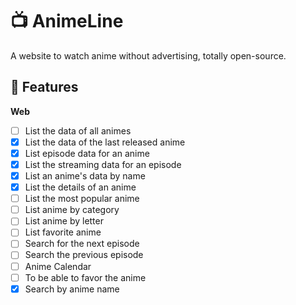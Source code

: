 # 📺 AnimeLine

A website to watch anime without advertising, totally open-source.

## 🚀 Features

**Web**

- [ ] List the data of all animes
- [x] List the data of the last released anime
- [x] List episode data for an anime
- [x] List the streaming data for an episode
- [x] List an anime's data by name
- [x] List the details of an anime
- [ ] List the most popular anime
- [ ] List anime by category
- [ ] List anime by letter
- [ ] List favorite anime
- [ ] Search for the next episode
- [ ] Search the previous episode
- [ ] Anime Calendar
- [ ] To be able to favor the anime
- [x] Search by anime name
